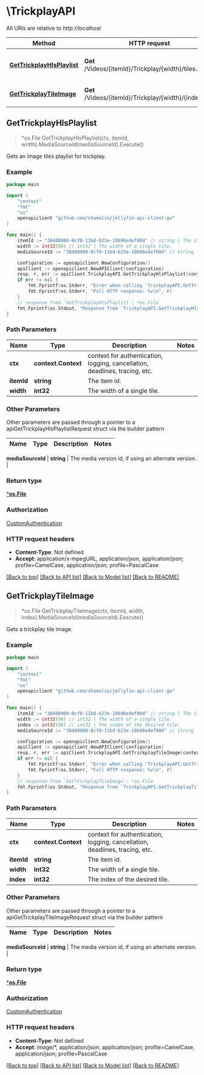 # \TrickplayAPI

All URIs are relative to *http://localhost*

Method | HTTP request | Description
------------- | ------------- | -------------
[**GetTrickplayHlsPlaylist**](TrickplayAPI.md#GetTrickplayHlsPlaylist) | **Get** /Videos/{itemId}/Trickplay/{width}/tiles.m3u8 | Gets an image tiles playlist for trickplay.
[**GetTrickplayTileImage**](TrickplayAPI.md#GetTrickplayTileImage) | **Get** /Videos/{itemId}/Trickplay/{width}/{index}.jpg | Gets a trickplay tile image.



## GetTrickplayHlsPlaylist

> *os.File GetTrickplayHlsPlaylist(ctx, itemId, width).MediaSourceId(mediaSourceId).Execute()

Gets an image tiles playlist for trickplay.

### Example

```go
package main

import (
	"context"
	"fmt"
	"os"
	openapiclient "github.com/shamelin/jellyfin-api-client-go"
)

func main() {
	itemId := "38400000-8cf0-11bd-b23e-10b96e4ef00d" // string | The item id.
	width := int32(56) // int32 | The width of a single tile.
	mediaSourceId := "38400000-8cf0-11bd-b23e-10b96e4ef00d" // string | The media version id, if using an alternate version. (optional)

	configuration := openapiclient.NewConfiguration()
	apiClient := openapiclient.NewAPIClient(configuration)
	resp, r, err := apiClient.TrickplayAPI.GetTrickplayHlsPlaylist(context.Background(), itemId, width).MediaSourceId(mediaSourceId).Execute()
	if err != nil {
		fmt.Fprintf(os.Stderr, "Error when calling `TrickplayAPI.GetTrickplayHlsPlaylist``: %v\n", err)
		fmt.Fprintf(os.Stderr, "Full HTTP response: %v\n", r)
	}
	// response from `GetTrickplayHlsPlaylist`: *os.File
	fmt.Fprintf(os.Stdout, "Response from `TrickplayAPI.GetTrickplayHlsPlaylist`: %v\n", resp)
}
```

### Path Parameters


Name | Type | Description  | Notes
------------- | ------------- | ------------- | -------------
**ctx** | **context.Context** | context for authentication, logging, cancellation, deadlines, tracing, etc.
**itemId** | **string** | The item id. | 
**width** | **int32** | The width of a single tile. | 

### Other Parameters

Other parameters are passed through a pointer to a apiGetTrickplayHlsPlaylistRequest struct via the builder pattern


Name | Type | Description  | Notes
------------- | ------------- | ------------- | -------------


 **mediaSourceId** | **string** | The media version id, if using an alternate version. | 

### Return type

[***os.File**](*os.File.md)

### Authorization

[CustomAuthentication](../README.md#CustomAuthentication)

### HTTP request headers

- **Content-Type**: Not defined
- **Accept**: application/x-mpegURL, application/json, application/json; profile=CamelCase, application/json; profile=PascalCase

[[Back to top]](#) [[Back to API list]](../README.md#documentation-for-api-endpoints)
[[Back to Model list]](../README.md#documentation-for-models)
[[Back to README]](../README.md)


## GetTrickplayTileImage

> *os.File GetTrickplayTileImage(ctx, itemId, width, index).MediaSourceId(mediaSourceId).Execute()

Gets a trickplay tile image.

### Example

```go
package main

import (
	"context"
	"fmt"
	"os"
	openapiclient "github.com/shamelin/jellyfin-api-client-go"
)

func main() {
	itemId := "38400000-8cf0-11bd-b23e-10b96e4ef00d" // string | The item id.
	width := int32(56) // int32 | The width of a single tile.
	index := int32(56) // int32 | The index of the desired tile.
	mediaSourceId := "38400000-8cf0-11bd-b23e-10b96e4ef00d" // string | The media version id, if using an alternate version. (optional)

	configuration := openapiclient.NewConfiguration()
	apiClient := openapiclient.NewAPIClient(configuration)
	resp, r, err := apiClient.TrickplayAPI.GetTrickplayTileImage(context.Background(), itemId, width, index).MediaSourceId(mediaSourceId).Execute()
	if err != nil {
		fmt.Fprintf(os.Stderr, "Error when calling `TrickplayAPI.GetTrickplayTileImage``: %v\n", err)
		fmt.Fprintf(os.Stderr, "Full HTTP response: %v\n", r)
	}
	// response from `GetTrickplayTileImage`: *os.File
	fmt.Fprintf(os.Stdout, "Response from `TrickplayAPI.GetTrickplayTileImage`: %v\n", resp)
}
```

### Path Parameters


Name | Type | Description  | Notes
------------- | ------------- | ------------- | -------------
**ctx** | **context.Context** | context for authentication, logging, cancellation, deadlines, tracing, etc.
**itemId** | **string** | The item id. | 
**width** | **int32** | The width of a single tile. | 
**index** | **int32** | The index of the desired tile. | 

### Other Parameters

Other parameters are passed through a pointer to a apiGetTrickplayTileImageRequest struct via the builder pattern


Name | Type | Description  | Notes
------------- | ------------- | ------------- | -------------



 **mediaSourceId** | **string** | The media version id, if using an alternate version. | 

### Return type

[***os.File**](*os.File.md)

### Authorization

[CustomAuthentication](../README.md#CustomAuthentication)

### HTTP request headers

- **Content-Type**: Not defined
- **Accept**: image/*, application/json, application/json; profile=CamelCase, application/json; profile=PascalCase

[[Back to top]](#) [[Back to API list]](../README.md#documentation-for-api-endpoints)
[[Back to Model list]](../README.md#documentation-for-models)
[[Back to README]](../README.md)

